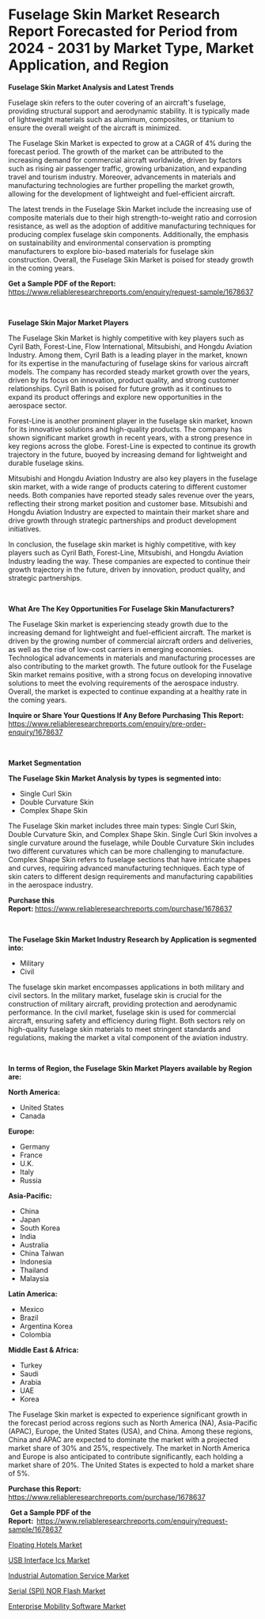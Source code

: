 <p><h1>Fuselage Skin Market Research Report Forecasted for Period from 2024 -  2031 by Market Type, Market Application, and Region</h1></p><p><strong>Fuselage Skin Market Analysis and Latest Trends</strong></p>
<p><p>Fuselage skin refers to the outer covering of an aircraft's fuselage, providing structural support and aerodynamic stability. It is typically made of lightweight materials such as aluminum, composites, or titanium to ensure the overall weight of the aircraft is minimized.</p><p>The Fuselage Skin Market is expected to grow at a CAGR of 4% during the forecast period. The growth of the market can be attributed to the increasing demand for commercial aircraft worldwide, driven by factors such as rising air passenger traffic, growing urbanization, and expanding travel and tourism industry. Moreover, advancements in materials and manufacturing technologies are further propelling the market growth, allowing for the development of lightweight and fuel-efficient aircraft.</p><p>The latest trends in the Fuselage Skin Market include the increasing use of composite materials due to their high strength-to-weight ratio and corrosion resistance, as well as the adoption of additive manufacturing techniques for producing complex fuselage skin components. Additionally, the emphasis on sustainability and environmental conservation is prompting manufacturers to explore bio-based materials for fuselage skin construction. Overall, the Fuselage Skin Market is poised for steady growth in the coming years.</p></p>
<p><strong>Get a Sample PDF of the Report:&nbsp;</strong> <a href="https://www.reliableresearchreports.com/enquiry/request-sample/1678637">https://www.reliableresearchreports.com/enquiry/request-sample/1678637</a></p>
<p>&nbsp;</p>
<p><strong>Fuselage Skin Major Market Players</strong></p>
<p><p>The Fuselage Skin Market is highly competitive with key players such as Cyril Bath, Forest-Line, Flow International, Mitsubishi, and Hongdu Aviation Industry. Among them, Cyril Bath is a leading player in the market, known for its expertise in the manufacturing of fuselage skins for various aircraft models. The company has recorded steady market growth over the years, driven by its focus on innovation, product quality, and strong customer relationships. Cyril Bath is poised for future growth as it continues to expand its product offerings and explore new opportunities in the aerospace sector.</p><p>Forest-Line is another prominent player in the fuselage skin market, known for its innovative solutions and high-quality products. The company has shown significant market growth in recent years, with a strong presence in key regions across the globe. Forest-Line is expected to continue its growth trajectory in the future, buoyed by increasing demand for lightweight and durable fuselage skins.</p><p>Mitsubishi and Hongdu Aviation Industry are also key players in the fuselage skin market, with a wide range of products catering to different customer needs. Both companies have reported steady sales revenue over the years, reflecting their strong market position and customer base. Mitsubishi and Hongdu Aviation Industry are expected to maintain their market share and drive growth through strategic partnerships and product development initiatives.</p><p>In conclusion, the fuselage skin market is highly competitive, with key players such as Cyril Bath, Forest-Line, Mitsubishi, and Hongdu Aviation Industry leading the way. These companies are expected to continue their growth trajectory in the future, driven by innovation, product quality, and strategic partnerships.</p></p>
<p>&nbsp;</p>
<p><strong>What Are The Key Opportunities For Fuselage Skin Manufacturers?</strong></p>
<p><p>The Fuselage Skin market is experiencing steady growth due to the increasing demand for lightweight and fuel-efficient aircraft. The market is driven by the growing number of commercial aircraft orders and deliveries, as well as the rise of low-cost carriers in emerging economies. Technological advancements in materials and manufacturing processes are also contributing to the market growth. The future outlook for the Fuselage Skin market remains positive, with a strong focus on developing innovative solutions to meet the evolving requirements of the aerospace industry. Overall, the market is expected to continue expanding at a healthy rate in the coming years.</p></p>
<p><strong>Inquire or Share Your Questions If Any Before Purchasing This Report:</strong> <a href="https://www.reliableresearchreports.com/enquiry/pre-order-enquiry/1678637">https://www.reliableresearchreports.com/enquiry/pre-order-enquiry/1678637</a></p>
<p>&nbsp;</p>
<p><strong>Market Segmentation</strong></p>
<p><strong>The Fuselage Skin Market Analysis by types is segmented into:</strong></p>
<p><ul><li>Single Curl Skin</li><li>Double Curvature Skin</li><li>Complex Shape Skin</li></ul></p>
<p><p>The Fuselage Skin market includes three main types: Single Curl Skin, Double Curvature Skin, and Complex Shape Skin. Single Curl Skin involves a single curvature around the fuselage, while Double Curvature Skin includes two different curvatures which can be more challenging to manufacture. Complex Shape Skin refers to fuselage sections that have intricate shapes and curves, requiring advanced manufacturing techniques. Each type of skin caters to different design requirements and manufacturing capabilities in the aerospace industry.</p></p>
<p><strong>Purchase this Report:&nbsp;</strong><a href="https://www.reliableresearchreports.com/purchase/1678637">https://www.reliableresearchreports.com/purchase/1678637</a></p>
<p>&nbsp;</p>
<p><strong>The Fuselage Skin Market Industry Research by Application is segmented into:</strong></p>
<p><ul><li>Military</li><li>Civil</li></ul></p>
<p><p>The fuselage skin market encompasses applications in both military and civil sectors. In the military market, fuselage skin is crucial for the construction of military aircraft, providing protection and aerodynamic performance. In the civil market, fuselage skin is used for commercial aircraft, ensuring safety and efficiency during flight. Both sectors rely on high-quality fuselage skin materials to meet stringent standards and regulations, making the market a vital component of the aviation industry.</p></p>
<p>&nbsp;</p>
<p><strong>In terms of Region, the Fuselage Skin Market Players available by Region are:</strong></p>
<p>
    <p> <strong> North America: </strong>
        <ul>
            <li>United States</li>
            <li>Canada</li>
        </ul>
        </p> 
    <p> <strong> Europe: </strong>
        <ul>
            <li>Germany</li>
            <li>France</li>
            <li>U.K.</li>
            <li>Italy</li>
            <li>Russia</li>
        </ul>
        </p> 
    <p> <strong> Asia-Pacific: </strong>
        <ul>
            <li>China</li>
            <li>Japan</li>
            <li>South Korea</li>
            <li>India</li>
            <li>Australia</li>
            <li>China Taiwan</li>
            <li>Indonesia</li>
            <li>Thailand</li>
            <li>Malaysia</li>
        </ul>
        </p> 
    <p> <strong> Latin America: </strong>
        <ul>
            <li>Mexico</li>
            <li>Brazil</li>
            <li>Argentina Korea</li>
            <li>Colombia</li>
        </ul>
        </p> 
    <p> <strong> Middle East & Africa: </strong>
        <ul>
            <li>Turkey</li>
            <li>Saudi</li>
            <li>Arabia</li>
            <li>UAE</li>
            <li>Korea</li>
        </ul>
    </p>
    </p>
<p><p>The Fuselage Skin market is expected to experience significant growth in the forecast period across regions such as North America (NA), Asia-Pacific (APAC), Europe, the United States (USA), and China. Among these regions, China and APAC are expected to dominate the market with a projected market share of 30% and 25%, respectively. The market in North America and Europe is also anticipated to contribute significantly, each holding a market share of 20%. The United States is expected to hold a market share of 5%.</p></p>
<p><strong>Purchase this Report: </strong><a href="https://www.reliableresearchreports.com/purchase/1678637">https://www.reliableresearchreports.com/purchase/1678637</a></p>
<p>&nbsp;<strong>Get a Sample PDF of the Report:&nbsp;&nbsp;</strong><a href="https://www.reliableresearchreports.com/enquiry/request-sample/1678637">https://www.reliableresearchreports.com/enquiry/request-sample/1678637</a></p>
<p><strong></strong></p>
<p><p><a href="https://medium.com/p/bcd8dd0a90ed/edit">Floating Hotels Market</a></p><p><a href="https://github.com/khansimonweber1lqujlwoz15d/Market-Research-Report-List-1/blob/main/usb-interface-ics-market.md">USB Interface Ics Market</a></p><p><a href="https://medium.com/p/fe5840032cb8/edit">Industrial Automation Service Market</a></p><p><a href="https://github.com/derrinmiltonellis35gcl/Market-Research-Report-List-1/blob/main/serial-spi-nor-flash-market.md">Serial (SPI) NOR Flash Market</a></p><p><a href="https://medium.com/p/aa2c6690640d/edit">Enterprise Mobility Software Market</a></p></p>